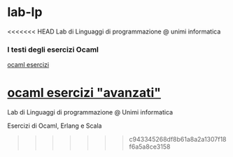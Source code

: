 # lab-lp
<<<<<<< HEAD
Lab di Linguaggi di programmazione @ unimi informatica

### I testi degli esercizi Ocaml
[ocaml esercizi](https://cazzola.di.unimi.it/lp-lab1.html)

[ocaml esercizi "avanzati"](https://cazzola.di.unimi.it/lp-lab2.html)
=======
Lab di Linguaggi di programmazione @ Unimi informatica

Esercizi di Ocaml, Erlang e Scala
>>>>>>> c943345268df8b61a8a2a1307f18f6a5a8ce3158
